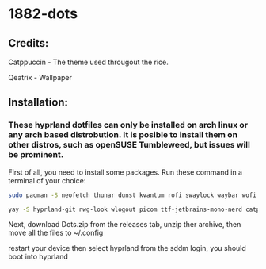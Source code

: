 # 1882-dots

## Credits:

Catppuccin - The theme used througout the rice.

Qeatrix - Wallpaper

## Installation:

### These hyprland dotfiles can only be installed on arch linux or any arch based distrobution. It is posible to install them on other distros, such as openSUSE Tumbleweed, but issues will be prominent.

First of all, you need to install some packages. Run these command in a terminal of your choice:

```bash
sudo pacman -S neofetch thunar dunst kvantum rofi swaylock waybar wofi ccache qt6ct qt6-wayland qt5-graphicaleffects qt5-svg qt5-quickcontrols2 zsh
```

```bash
yay -S hyprland-git nwg-look wlogout picom ttf-jetbrains-mono-nerd catppuccin-gtk-theme-macchiato papirus-folders sddm-git
```

Next, download Dots.zip from the releases tab, unzip ther archive, then move all the files to ~/.config

restart your device then select hyprland from the sddm login, you should boot into hyprland
